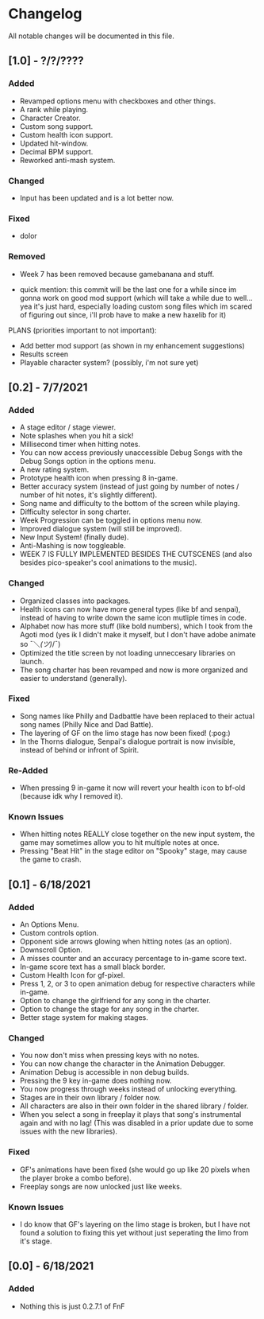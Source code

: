 # Changelog
All notable changes will be documented in this file.

## [1.0] - ?/?/????
### Added
- Revamped options menu with checkboxes and other things.
- A rank while playing.
- Character Creator.
- Custom song support.
- Custom health icon support.
- Updated hit-window.
- Decimal BPM support.
- Reworked anti-mash system.
### Changed
- Input has been updated and is a lot better now.
### Fixed
- dolor
### Removed
- Week 7 has been removed because gamebanana and stuff.

- quick mention: this commit will be the last one for a while since im gonna work on good mod support (which will take a while due to well... yea it's just hard, especially loading custom song files which im scared of figuring out since, i'll prob have to make a new haxelib for it)

PLANS (priorities important to not important):
- Add better mod support (as shown in my enhancement suggestions)
- Results screen
- Playable character system? (possibly, i'm not sure yet)

## [0.2] - 7/7/2021
### Added
- A stage editor / stage viewer.
- Note splashes when you hit a sick!
- Millisecond timer when hitting notes.
- You can now access previously unaccessible Debug Songs with the Debug Songs option in the options menu.
- A new rating system.
- Prototype health icon when pressing 8 in-game.
- Better accuracy system (instead of just going by number of notes / number of hit notes, it's slightly different).
- Song name and difficulty to the bottom of the screen while playing.
- Difficulty selector in song charter.
- Week Progression can be toggled in options menu now.
- Improved dialogue system (will still be improved).
- New Input System! (finally dude).
- Anti-Mashing is now toggleable.
- WEEK 7 IS FULLY IMPLEMENTED BESIDES THE CUTSCENES (and also besides pico-speaker's cool animations to the music).
### Changed
- Organized classes into packages.
- Health icons can now have more general types (like bf and senpai), instead of having to write down the same icon mutliple times in code.
- Alphabet now has more stuff (like bold numbers), which I took from the Agoti mod (yes ik I didn't make it myself, but I don't have adobe animate so ¯＼_(ツ)_/¯)
- Optimized the title screen by not loading unneccesary libraries on launch.
- The song charter has been revamped and now is more organized and easier to understand (generally).
### Fixed
- Song names like Philly and Dadbattle have been replaced to their actual song names (Philly Nice and Dad Battle).
- The layering of GF on the limo stage has now been fixed! (:pog:)
- In the Thorns dialogue, Senpai's dialogue portrait is now invisible, instead of behind or infront of Spirit.
### Re-Added
- When pressing 9 in-game it now will revert your health icon to bf-old (because idk why I removed it).
### Known Issues
- When hitting notes REALLY close together on the new input system, the game may sometimes allow you to hit multiple notes at once.
- Pressing "Beat Hit" in the stage editor on "Spooky" stage, may cause the game to crash.

## [0.1] - 6/18/2021
### Added
- An Options Menu.
- Custom controls option.
- Opponent side arrows glowing when hitting notes (as an option).
- Downscroll Option.
- A misses counter and an accuracy percentage to in-game score text.
- In-game score text has a small black border.
- Custom Health Icon for gf-pixel.
- Press 1, 2, or 3 to open animation debug for respective characters while in-game.
- Option to change the girlfriend for any song in the charter.
- Option to change the stage for any song in the charter.
- Better stage system for making stages.
### Changed
- You now don't miss when pressing keys with no notes.
- You can now change the character in the Animation Debugger.
- Animation Debug is accessible in non debug builds.
- Pressing the 9 key in-game does nothing now.
- You now progress through weeks instead of unlocking everything.
- Stages are in their own library / folder now.
- All characters are also in their own folder in the shared library / folder.
- When you select a song in freeplay it plays that song's instrumental again and with no lag! (This was disabled in a prior update due to some issues with the new libraries).
### Fixed
- GF's animations have been fixed (she would go up like 20 pixels when the player broke a combo before).
- Freeplay songs are now unlocked just like weeks.
### Known Issues
- I do know that GF's layering on the limo stage is broken, but I have not found a solution to fixing this yet without just seperating the limo from it's stage.

## [0.0] - 6/18/2021
### Added
- Nothing this is just 0.2.7.1 of FnF